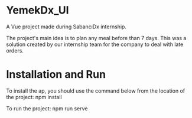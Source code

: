 # YemekDx_UI
A Vue project made during SabancıDx internship.

The project's main idea is to plan any meal before than 7 days.
This was a solution created by our internship team for the company to deal with late orders.

# Installation and Run
To install the ap, you should use the command below from the location of the project:
npm install

To run the project:
npm run serve
